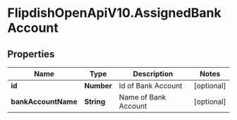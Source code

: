 # FlipdishOpenApiV10.AssignedBankAccount

## Properties
Name | Type | Description | Notes
------------ | ------------- | ------------- | -------------
**id** | **Number** | Id of Bank Account | [optional] 
**bankAccountName** | **String** | Name of Bank Account | [optional] 


